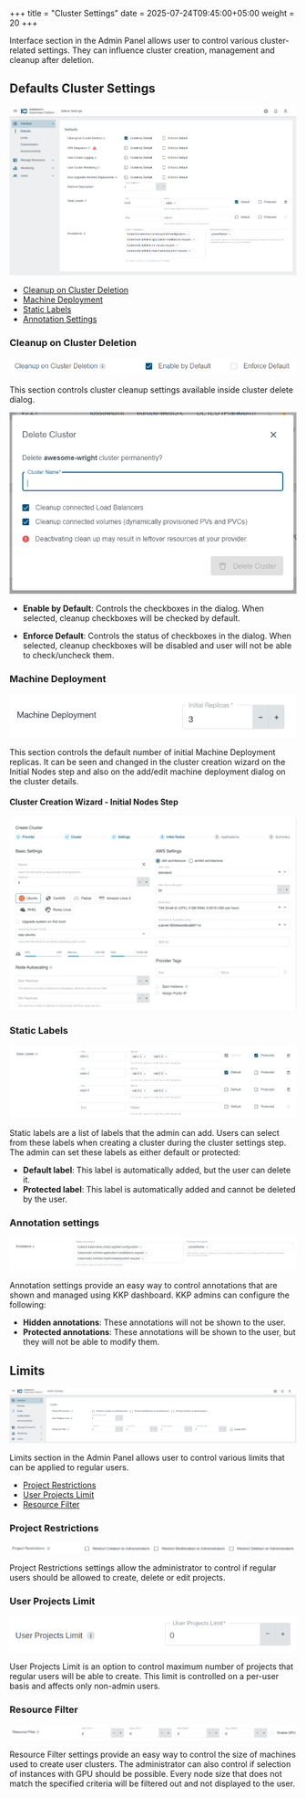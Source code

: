 +++
title = "Cluster Settings"
date = 2025-07-24T09:45:00+05:00
weight = 20
+++


Interface section in the Admin Panel allows user to control various cluster-related settings. They
can influence cluster creation, management and cleanup after deletion.

## Defaults Cluster Settings

![Defaults cluster settings](images/defaults-cluster-settings.png?classes=shadow,border)

- [Cleanup on Cluster Deletion](#cleanup-on-cluster-deletion)
- [Machine Deployment](#machine-deployment)
- [Static Labels](#static-labels)
- [Annotation Settings](#annotation-settings)

### Cleanup on Cluster Deletion

![Cleanup on cluster deletion](images/cleanup-on-cluster-deletion.png?classes=shadow,border)

This section controls cluster cleanup settings available inside cluster delete dialog.

![Cluster delete dialog](images/delete-cluster-dialog.png?classes=shadow,border)

- **Enable by Default**: Controls the checkboxes in the dialog. When selected, cleanup checkboxes will be checked by default.

- **Enforce Default**: Controls the status of checkboxes in the dialog. When selected, cleanup checkboxes will be disabled and user will not be able to check/uncheck them.

### Machine Deployment

![Machine deployment](images/machine-deployment.png?classes=shadow,border)

This section controls the default number of initial Machine Deployment replicas. It can be seen and changed
in the cluster creation wizard on the Initial Nodes step and also on the add/edit machine deployment dialog on
the cluster details.

#### Cluster Creation Wizard - Initial Nodes Step

![Cluster creation wizard initial nodes step](images/wizard-initial-nodes-step.png?classes=shadow,border)

### Static Labels

![Static labels](images/static-labels.png?classes=shadow,border)

Static labels are a list of labels that the admin can add. Users can select from these labels when creating a cluster during the cluster settings step.
The admin can set these labels as either default or protected:

- **Default label**: This label is automatically added, but the user can delete it.
- **Protected label**: This label is automatically added and cannot be deleted by the user.

### Annotation settings

![Annotation settings](images/annotation-settings.png?classes=shadow,border)

Annotation settings provide an easy way to control annotations that are shown and managed using KKP dashboard. KKP admins can configure the following:

- **Hidden annotations**: These annotations will not be shown to the user.
- **Protected annotations**: These annotations will be shown to the user, but they will not be able to modify them.

## Limits

![Interface limits](images/interface-limits.png?classes=shadow,border)

Limits section in the Admin Panel allows user to control various limits that can be applied to regular users.

- [Project Restrictions](#project-restrictions)
- [User Projects Limit](#user-projects-limit)
- [Resource Filter](#resource-filter)

### Project Restrictions

![Project restrictions](images/project-restrictions.png?classes=shadow,border)

Project Restrictions settings allow the administrator to control if regular users should be allowed to create, delete or edit projects.

### User Projects Limit

![User projects limit](images/user-projects-limit.png?classes=shadow,border)

User Projects Limit is an option to control maximum number of projects that regular users will be able to create. This limit is controlled on a per-user basis and affects only non-admin users.

### Resource Filter

![Resource filter](images/resource-filter.png?classes=shadow,border)

Resource Filter settings provide an easy way to control the size of machines used to create user clusters. The administrator
can also control if selection of instances with GPU should be possible. Every node size that does not match the
specified criteria will be filtered out and not displayed to the user.
